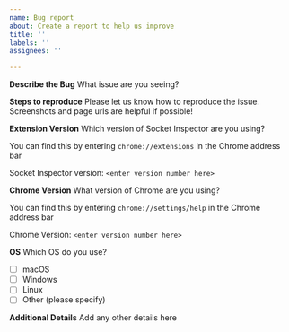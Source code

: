 ```yaml
---
name: Bug report
about: Create a report to help us improve
title: ''
labels: ''
assignees: ''

---
```


**Describe the Bug**
What issue are you seeing?

**Steps to reproduce**
Please let us know how to reproduce the issue. Screenshots and page urls are helpful if possible!

**Extension Version**
Which version of Socket Inspector are you using? 

You can find this by entering `chrome://extensions` in the Chrome address bar

Socket Inspector version: `<enter version number here>`

**Chrome Version**
What version of Chrome are you using? 

You can find this by entering `chrome://settings/help` in the Chrome address bar

Chrome Version: `<enter version number here>`

**OS**
Which OS do you use?
- [ ] macOS
- [ ] Windows
- [ ] Linux
- [ ] Other (please specify)

**Additional Details**
Add any other details here
